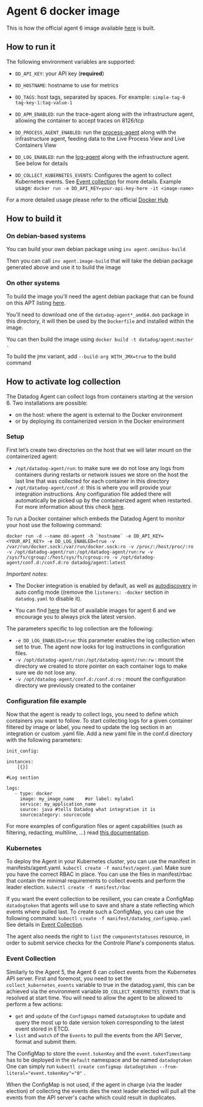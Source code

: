 # Agent 6 docker image

This is how the official agent 6 image available [here](https://hub.docker.com/r/datadog/agent/) is built.

## How to run it

The following environment variables are supported:

- `DD_API_KEY`: your API key (**required**)
- `DD_HOSTNAME`: hostname to use for metrics
- `DD_TAGS`: host tags, separated by spaces. For example: `simple-tag-0 tag-key-1:tag-value-1`

- `DD_APM_ENABLED`: run the trace-agent along with the infrastructure agent, allowing the container to accept traces on 8126/tcp
- `DD_PROCESS_AGENT_ENABLED`: run the [process-agent](https://docs.datadoghq.com/graphing/infrastructure/process/) along with the infrastructure agent, feeding data to the Live Process View and Live Containers View
- `DD_LOG_ENABLED`: run the [log-agent](https://docs.datadoghq.com/logs/) along with the infrastructure agent. See below for details
- `DD_COLLECT_KUBERNETES_EVENTS`: Configures the agent to collect Kubernetes events. See [Event collection](#event-collection) for more details.
Example usage: `docker run -e DD_API_KEY=your-api-key-here -it <image-name>`

For a more detailed usage please refer to the official [Docker Hub](https://hub.docker.com/r/datadog/agent/)

## How to build it

### On debian-based systems

You can build your own debian package using `inv agent.omnibus-build`

Then you can call `inv agent.image-build` that will take the debian package generated above and use it to build the image

### On other systems

To build the image you'll need the agent debian package that can be found on this APT listing [here](https://s3.amazonaws.com/apt-agent6.datad0g.com).

You'll need to download one of the `datadog-agent*_amd64.deb` package in this directory, it will then be used by the `Dockerfile` and installed within the image.

You can then build the image using `docker build -t datadog/agent:master .`

To build the jmx variant, add `--build-arg WITH_JMX=true` to the build command

## How to activate log collection

The Datadog Agent can collect logs from containers starting at the version 6. Two installations are possible:

- on the host: where the agent is external to the Docker environment
- or by deploying its containerized version in the Docker environment

### Setup

First let’s create two directories on the host that we will later mount on the containerized agent:

- `/opt/datadog-agent/run`: to make sure we do not lose any logs from containers during restarts or network issues we store on the host the last line that was collected for each container in this directory
- `/opt/datadog-agent/conf.d`: this is where you will provide your integration instructions. Any configuration file added there will automatically be picked up by the containerized agent when restarted. For more information about this check [here](https://github.com/DataDog/docker-dd-agent#enabling-integrations).

To  run a Docker container which embeds the Datadog Agent to monitor your host use the following command:

```
docker run -d --name dd-agent -h `hostname` -e DD_API_KEY=<YOUR_API_KEY> -e DD_LOG_ENABLED=true -v /var/run/docker.sock:/var/run/docker.sock:ro -v /proc/:/host/proc/:ro -v /opt/datadog-agent/run:/opt/datadog-agent/run:rw -v /sys/fs/cgroup/:/host/sys/fs/cgroup:ro -v /opt/datadog-agent/conf.d:/conf.d:ro datadog/agent:latest
```

*Important notes*:

- The Docker integration is enabled by default, as well as [autodiscovery](https://docs.datadoghq.com/guides/servicediscovery/) in auto config mode ((remove the `listeners: -docker` section in `datadog.yaml` to disable it).

- You can find [here](https://hub.docker.com/r/datadog/agent/tags/) the list of available images for agent 6 and we encourage you to always pick the latest version.

The parameters specific to log collection are the following:

- `-e DD_LOG_ENABLED=true`: this parameter enables the log collection when set to true. The agent now looks for log instructions in configuration files.
- `-v /opt/datadog-agent/run:/opt/datadog-agent/run:rw` : mount the directory we created to store pointer on each container logs to make sure we do not lose any.
- `-v /opt/datadog-agent/conf.d:/conf.d:ro` : mount the configuration directory we previously created to the container

### Configuration file example

Now that the agent is ready to collect logs, you need to define which containers you want to follow.
To start collecting logs for a given container filtered by image or label, you need to update the log section in an integration or custom .yaml file.
Add a new yaml file in the conf.d directory with the following parameters:

```
init_config:

instances:
    [{}]

#Log section

logs:
   - type: docker
     image: my_image_name    #or label: mylabel
     service: my_application_name
     source: java #tells Datadog what integration it is
     sourcecategory: sourcecode
```
For more examples of configuration files or agent capabilities (such as filtering, redacting, multiline, …) read [this documentation](https://docs.datadoghq.com/logs/#filter-logs).

### Kubernetes

To deploy the Agent in your Kubernetes cluster, you can use the manifest in manifests/agent.yaml.
`kubectl create -f manifest/agent.yaml`
Make sure you have the correct RBAC in place. You can use the files in manifest/rbac that contain the minimal requirements to collect events and perform the leader election.
`kubectl create -f manifest/rbac`

If you want the event collection to be resilient, you can create a ConfigMap `datadogtoken` that agents will use to save and share a state reflecting which events where pulled last.
To create such a ConfigMap, you can use the following command:
`kubectl create -f manifest/datadog_configmap.yaml`
See details in [Event Collection](#event-collection).

The agent also needs the right to `list` the `componentstatuses` resource, in order to submit service checks for the Controle Plane's components status.

### Event Collection
<a name="event-collection"></a>
Similarly to the Agent 5, the Agent 6 can collect events from the Kubernetes API server.
First and foremost, you need to set the `collect_kubernetes_events` variable to true in the datadog.yaml, this can be achieved via the environment variable `DD_COLLECT_KUBERNETES_EVENTS` that is resolved at start time.
You will need to allow the agent to be allowed to perform a few actions:

- `get` and `update` of the `Configmaps` named `datadogtoken` to update and query the most up to date version token corresponding to the latest event stored in ETCD.
- `list` and `watch` of the `Events` to pull the events from the API Server, format and submit them.


The ConfigMap to store the `event.tokenKey` and the `event.tokenTimestamp` has to be deployed in the `default` namespace and be named `datadogtoken`
One can simply run `kubectl create configmap datadogtoken --from-literal="event.tokenKey"="0"` .

When the ConfigMap is not used, if the agent in charge (via the leader election) of collecting the events dies the  next leader elected will pull all the events from the API server's cache  which could result in duplicates.
